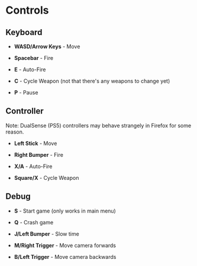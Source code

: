 # Controls

## Keyboard

- **WASD/Arrow Keys** - Move

- **Spacebar** - Fire

- **E** - Auto-Fire

- **C** - Cycle Weapon (not that there's any weapons to change yet)

- **P** - Pause

## Controller

Note: DualSense (PS5) controllers may behave strangely in Firefox for some reason.

- **Left Stick** - Move

- **Right Bumper** - Fire

- **X/A** - Auto-Fire

- **Square/X** - Cycle Weapon

## Debug

- **S** - Start game (only works in main menu)

- **Q** - Crash game

- **J/Left Bumper** - Slow time

- **M/Right Trigger** - Move camera forwards

- **B/Left Trigger** - Move camera backwards
